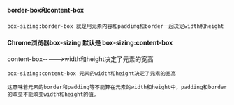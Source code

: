 #### border-box和content-box
```
box-sizing:border-box 就是用元素内容和padding和border一起决定width和height
```

#### Chrome浏览器box-sizing 默认是 box-sizing:content-box

content-box----->width和height决定了元素的宽高
```
box-sizing:content-box 元素的width和height决定了元素的宽高

这意味着元素的border和padding等不能算在元素的width和height中，padding和border的改变不能改变width和height的值。
```
